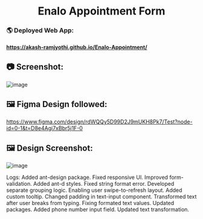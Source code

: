 <h1 align="center">Enalo Appointment Form</h1>

### 🌎 Deployed Web App:
#### https://akash-ramjyothi.github.io/Enalo-Appointment/

## 📷 Screenshot:
![image](https://github.com/user-attachments/assets/b8fdf821-efa0-45fa-8653-d60db399c143)

## 🖼️ Figma Design followed:
https://www.figma.com/design/rdWQQy5D99D2J9mUKH8Pk7/Test?node-id=0-1&t=D8e4Agi7xBbr5j1F-0

## 🖼️ Design Screenshot:
![image](https://github.com/user-attachments/assets/5e73038a-c38f-466f-9c50-b77315f55a34)

Logs:
Added ant-design package.
Fixed responsive UI.
Improved form-validation.
Added ant-d styles.
Fixed string format error.
Developed separate grouping logic.
Enabling user swipe-to-refresh layout.
Added custom tooltip.
Changed padding in text-input component.
Transformed text after user breaks from typing.
Fixing formated text values.
Updated packages.
Added phone number input field.
Updated text transformation.
